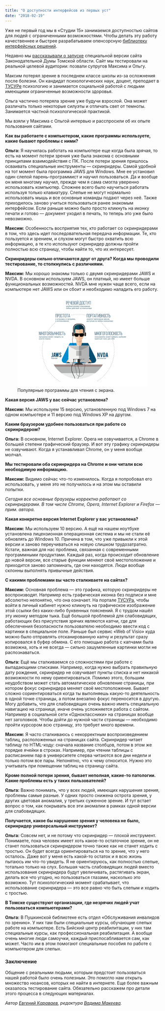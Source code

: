 ```yaml
---
title: "О доступности интерфейсов из первых уст"
date: "2018-02-19"
---
```


Уже не первый год мы в «Студии 15» занимаемся доступностью сайтов для людей с ограниченными возможностями. Чтобы делать эту работу качественнее и быстрее разрабатываем опенсорсную [библиотеку интерфейсных решений](https://github.com/15web/web-accessibility).

Недавно мы [рассказывали о запуске](http://www.15web.ru/blog/duma_accessibility) специальной версии сайта Законодательной Думы Томской области. Сайт мы тестировали на реальной целевой аудитории: позвали супругов Максима и Ольгу.

Максим потерял зрение в последнем классе школы из-за осложнения после болезни. Он кандидат психологических наук, доцент, преподает в [ТУСУРе](https://tusur.ru/) психологию и занимается социальной работой с людьми имеющими ограниченные возможности здоровья.

Ольга частично потеряла зрение уже будучи взрослой. Она может различать только некоторые силуэты и отличать свет от темноты. Занимается частной психологической практикой.

Мы взяли у Максима с Ольгой интервью и расспросили об их опыте пользования сайтами.

**Как вы работаете с компьютером, какие программы используете, какие бывают проблемы с ними?**

**Ольга:** Я научилась работать на компьютере еще когда была зрячая, то есть на момент потери зрения уже была знакома с основными принципами взаимодействия с ПК. После потери зрения пришлось осваивать специальные инструменты — скринридеры. Самой удобной на тот момент была программа JAWS для Windows. Мне ее установил один слепой парень-программист и научил пользоваться. Да и вообще он меня многому научил, прежде чем я сама смогла уверенно использовать компьютер. Сложнее всего было научиться работать используя только клавиатуру. Слепые не могут нормально использовать мышь и все основные команды подают через неё. Также приходилось заново учиться пользоваться ранее знакомым интерфейсом. Если раньше можно было просто кликнуть на иконку печати и готово — документ уходил в печать, то теперь это уже было невозможно.

**Максим:** Особенность восприятия тех, кто работает со скринридерами в том, что здесь идет последовательная передача информации. Те, кто пользуется и зрением, и слухом могут быстро охватить всю информацию, а те кто используют скринридер должны пройти полностью всю страницу, чтобы найти то, что их интересует.

**Скринридеры сильно отличаются друг от друга? Когда мы проводили тестирование, то столкнулись с различиями.**

**Максим:** Мы хорошо знакомы только с двумя скринридерами JAWS и NVDA. В основном используем JAWS, он платный, но имеет больше функциональных возможностей. NVDA мне нужен чаще всего, если на компьютере нет JAWS или он сбоит и необходимо наладить его работу.

<figure>
    <img src="images/screen-readers.jpg" alt="Популярные программы для чтения с экрана.">
    <figcaption>Популярные программы для чтения с экрана.</figcaption>
</figure>

**Какая версия JAWS у вас сейчас установлена?**

**Максим:** Мы используем 15 версию, установленную под Windows 7 на одном компьютере и 11 версию под Windows XP на другом.

**Каким браузером удобнее пользоваться при работе со скринридером?**

**Ольга:** В основном, Internet Explorer. Opera не озвучивается, а Chrome в большей степени графический браузер. И вот эту графику скринридеры не озвучивают. Когда я устанавливал Chrome, он у меня вообще молчал.

**Мы тестировали оба скринридера на Chrome и они читали всю необходимую информацию.**

**Максим:** Видимо сейчас что-то изменилось. Когда я попробовал его использовать, у меня это не получилось и на этом мы оставили попытки.

_Сегодня все основные браузеры корректно работают со скринридерами. В том числе Chrome, Opera, Internet Explorer и Firefox — прим. автора._

**Какая конкретно версия Internet Explorer у вас установлена?**

**Максим:** Мы используем 10 версию. А ещё на нашем ноутбуке установлена лицензионная операционная система и мы не стали её обновлять до Windows 10. Причина в том, что уже привыкли к этой версии и заново переучиваться на новую слишком трудозатратно. Кстати, важная для нас проблема, связанная с современными программными продуктами. Каждый раз, когда происходит обновление до новой версии, все старые функции меняют своё местоположение и приходится заново запоминать, где они находятся. Люди вообще склонны выполнять привычные действия.

**С какими проблемами вы часто сталкиваете на сайтах?**

**Максим:** Основная проблема — это графика, которую скринридеры не воспроизводят. Например есть графическая иконка без подписи и мне абсолютно непонятно, что она означает. На портале [ТУСУРа](https://tusur.ru/), чтобы войти в личный кабинет нужно кликнуть на графическое изображение этой ссылки без каких-либо буквенных пояснений. Я с трудом нашёл эту иконку методом тыка. Ещё большой проблемой для слабовидящих, работающих без присутствия зрячих являются капчи, где для обеспечения безопасности пользователю необходимо ввести код с картинки в специальное поле. Раньше был сервис «Web of Visio» куда можно было отправлять отсканированную капчу и результат сразу копировался в буфер обмена. С его помощью работа с капчами была возможна, хоть и не всегда — сильно зашумленные картинки могли не распознаваться.

**Ольга:** Ещё мы сталкиваемся со сложностями при работе с выпадающими списками. Например, когда нужно выбрать правильную дату рождения, скринридер не озвучивает пункты списка и нет никакой возможности по нему ориентироваться. Помимо этого, большим неудобством может стать автоматическое обновление страницы, при котором фокус скринридера меняет своё местоположение. Бывает сложно сориентироваться когда ты выполняешь какую-то деятельность в одной точке страницы, а потом внезапно фокус переносится в другую. Могу добавить, что для слабовидящих очень важно иметь специальную навигацию на странице, иначе очень усложняется работа с сайтом. Например в социальной сети «Одноклассники» на страницах вообще нет заголовков. Чтобы дойти до нужной части страницы — необходимо пройти курсором всю страницу, это требует много времени.

**Максим:** Я часто сталкиваюсь с некорректным воспроизведением таблиц, расположенных на страницах сайта. Скринридер читает таблицу по HTML-коду: сначала название столбцов, потом в этом же порядке ячейки в строках. Например, при чтении таблицы с расписанием пар в университете сперва читаются все дни недели и только потом все пары. Непонятно, что к чему относится. Нужно это учитывать при помещении таблиц на страницу сайта.

**Кроме полной потери зрения, бывает неполная, какие-то патологии. Какие проблемы есть у таких пользователей?**

**Ольга:** Важно понимать, что у всех людей, имеющих нарушения зрения, проблемы самые разные. У одних просто снижена острота зрения, у других цветовая аномалия, у третьих суженное зрение. И тут встает вопрос о том, как покрывать все эти аномалии в рамках одной версии для слабовидящих.

**Получается, какое бы нарушение зрения у человека не было, скринридер универсальный инструмент?**

**Ольга:** Совсем нет, и не потому что скринридер — плохой инструмент. Понимаете, пока человек имеет хоть какое-то остаточное зрение, он не станет пользоваться скринридером точно также как не станет ходить с тростью. Он будет всегда ориентироваться на то зрение, что у него осталось. Даже вот у меня есть какой-то остаток и я всю жизнь пытаюсь им что-то увидеть. Я не ориентируюсь, как полностью слепые, тотально только на слух. Большая часть слабовидящих людей вместо использования скринридера будут увеличивать, растягивать экран, делать все что угодно, но пользоваться глазами, насколько это возможно. Тут психологический момент срабатывает, что использование скринридера — это все равно что быть слепым и ходить с тростью.

**В Томске существуют организации, где незрячих людей учат пользоваться компьютерами?**

**Ольга:** В Пушкинской библиотеке есть отдел «Обслуживания инвалидов по зрению». У них там были специальные курсы, обучающие слепых работе на компьютере. Есть Бийский центр реабилитации, у них там специальные курсы, как профессиональная реабилитация. А вообще очень многие люди самоучки, каждый приспосабливается сам, как может. Часто им в этом помогают специальные пособия по работе с компьютером для слепых.

### **Заключение**

Общение с реальными людьми, которым предстоит пользоваться нашей работой было очень полезным. Это помогло нам открыть множество нюансов, которых не найти в интернете. Еще более важным оказалось тестирование сайта. Обязательно расскажем про детали этого процесса в следующих материалах.

_Автор [Евгений Караваев](https://medium.com/@karavaev.evgeniy), редактура [Вадима Макеева](https://medium.com/@pepelsbey)._
